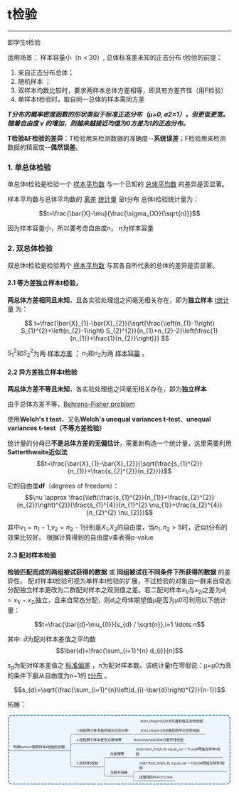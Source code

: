 # t检验
----

即学生t检验

适用场景：
样本容量小（n < 30）, 总体标准差未知的正态分布
t检验的前提：
1. 来自正态分布总体；
2. 随机样本 ；
3. 双样本均数比较时，要求两样本总体方差相等，即具有方差齐性（用F检验）
4. 单样本t检验时，取自同一总体的样本需同方差

***T分布的概率密度函数的形状类似于标准正态分布（μ=0, σ2=1），但更低更宽。随着自由度 v 的增加，则越来越接近均值为0方差为1的正态分布。***

**T检验&F检验的差异**：T检验用来检测数据的准确度--**系统误差**；F检验用来检测数据的精密度--**偶然误差**。
### 1. 单总体检验

单总体t检验是检验一个 [样本平均数](https://baike.baidu.com/item/%E6%A0%B7%E6%9C%AC%E5%B9%B3%E5%9D%87%E6%95%B0) 与一个已知的 [总体平均数](https://baike.baidu.com/item/%E6%80%BB%E4%BD%93%E5%B9%B3%E5%9D%87%E6%95%B0) 的差异是否显著。

样本平均数与总体平均数的 [离差](https://baike.baidu.com/item/%E7%A6%BB%E5%B7%AE) [统计量](https://baike.baidu.com/item/%E7%BB%9F%E8%AE%A1%E9%87%8F) 呈t分布
总体t检验统计量为：

$$t=\frac{\bar{X}-\mu}{\frac{\sigma_{X}}{\sqrt{n}}}$$

因为样本容量小，所以要考虑自由度n， n为样本容量

### 2. 双总体检验
双总体t检验是检验两个 [样本平均数](https://baike.baidu.com/item/%E6%A0%B7%E6%9C%AC%E5%B9%B3%E5%9D%87%E6%95%B0) 与其各自所代表的总体的差异是否显著。 
#### 2.1 等方差独立样本t检验，
**两总体方差相同且未知**，且各实验处理组之间毫无相关存在，即为**独立样本**
[t统计量](https://baike.baidu.com/item/%E7%BB%9F%E8%AE%A1%E9%87%8F) 为： 

$$
t=\frac{\bar{X}_{1}-\bar{X}_{2}}{\sqrt{\frac{\left(n_{1}-1\right) S_{1}^{2}+\left(n_{2}-1\right) S_{2}^{2}}{n_{1}+n_{2}-2}\left(\frac{1}{n_{1}}+\frac{1}{n_{2}}\right)}}
$$

$S_{1}^{2}$和$S_{2}^{2}$为两 [样本方差](https://baike.baidu.com/item/%E6%A0%B7%E6%9C%AC%E6%96%B9%E5%B7%AE) ；
$n_{1}$和$n_{2}$为两 [样本容量](https://baike.baidu.com/item/%E6%A0%B7%E6%9C%AC%E5%AE%B9%E9%87%8F) 。 

#### 2.2 异方差独立样本t检验
**两总体方差不等且未知**，各实验处理组之间毫无相关存在，即为**独立样本**

由于总体方差不等，[Behrens–Fisher problem](https://link.zhihu.com/?target=https%3A//en.wikipedia.org/wiki/Behrens%25E2%2580%2593Fisher_problem)

使用**Welch's t test**，又名**Welch's unequal variances t-test**、**unequal variances t-test（不等方差检验）**

统计量的分母已**不是总体方差的无偏估计**，需重新构造一个统计量，这里需要利用**Satterthwaite近似法**
$$t=\frac{\bar{X}_{1}-\bar{X}_{2}}{\sqrt{\frac{s_{1}^{2}}{n_{1}}+\frac{s_{2}^{2}}{n_{2}}}}$$

它的自由度**df**（degrees of freedom）：
$$\nu \approx \frac{\left(\frac{s_{1}^{2}}{n_{1}}+\frac{s_{2}^{2}}{n_{2}}\right)^{2}}{\frac{s_{1}^{4}}{n_{1}^{2} \nu_{1}}+\frac{s_{2}^{4}}{n_{2}^{2} \nu_{2}}}$$


其中$v_{1}=n_{1}-1$,$v_{2}=n_{2}-1$分别是$X_{1}$,$X_{2}$的自由度，当$n_1,n_2>5$时，近似t分布的效果比较好。
根据计算得到的自由度v查表得p-value

#### 2.3 配对样本检验
**检验匹配而成的两组被试获得的数据** 或 **同组被试在不同条件下所获得的数据** 的差异性。
配对样本t检验可视为单样本t检验的扩展，不过检验的对象由一群来自常态分配独立样本更改为二群配对样本之观测值之差。若二配对样本$x_{1i}$与$x_{2i}$之差为$d_i = x_{1i}-x_{2i}$独立，且来自常态分配，则$d_i$之母体期望值μ是否为μ0可利用以下统计量：

$$t=\frac{\bar{d}-\mu_{0}}{s_{d} / \sqrt{n}},i=1 \ldots n$$

其中:
$\bar{d}$为配对样本差值之平均数
$$\bar{d}=\frac{\sum_{i=1}^{n} d_{i}}{n}$$



$s_{d}$为配对样本差值之 [标准偏差](https://baike.baidu.com/item/%E6%A0%87%E5%87%86%E5%81%8F%E5%B7%AE) ，n为配对样本数。该统计量t在零假说：μ=μ0为真的条件下服从自由度为n−1的 [t分布](https://baike.baidu.com/item/t%E5%88%86%E5%B8%83) 。 

$$s_{d}=\sqrt{\frac{\sum_{i=1}^{n}\left(d_{i}-\bar{d}\right)^{2}}{n-1}}$$

拓展：

![ttestinPY](Ttest/image_10.png)